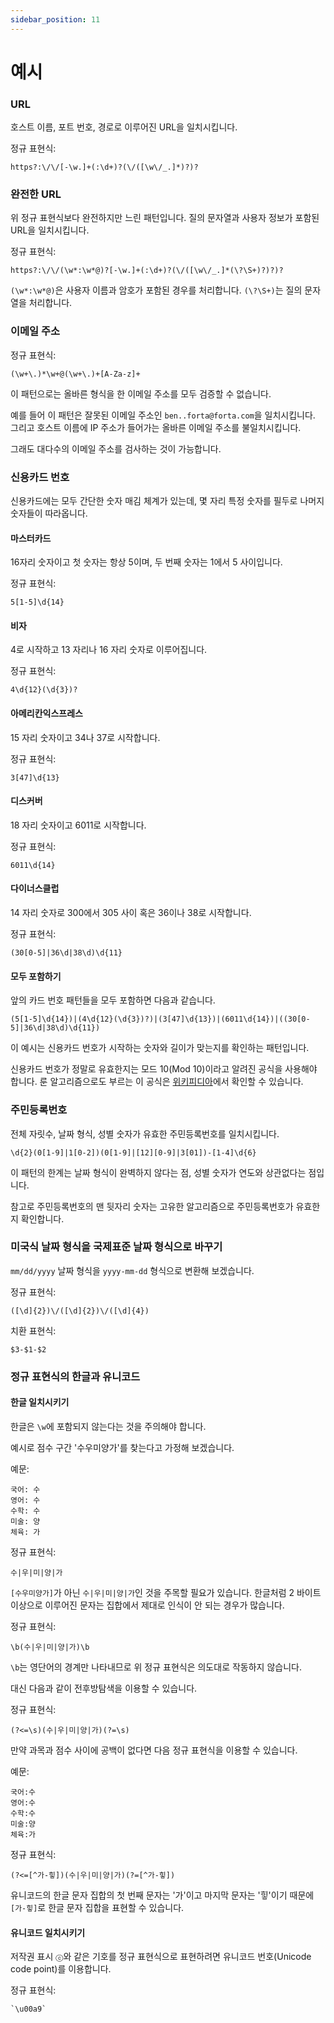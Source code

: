 ```yaml
---
sidebar_position: 11
---
```


# 예시

### URL

호스트 이름, 포트 번호, 경로로 이루어진 URL을 일치시킵니다.

정규 표현식:

```
https?:\/\/[-\w.]+(:\d+)?(\/([\w\/_.]*)?)?
```

### 완전한 URL

위 정규 표현식보다 완전하지만 느린 패턴입니다. 질의 문자열과 사용자 정보가 포함된 URL을 일치시킵니다.

정규 표현식:

```
https?:\/\/(\w*:\w*@)?[-\w.]+(:\d+)?(\/([\w\/_.]*(\?\S+)?)?)?
```

`(\w*:\w*@)`은 사용자 이름과 암호가 포함된 경우를 처리합니다. `(\?\S+)`는 질의 문자열을 처리합니다.

### 이메일 주소

정규 표현식:

```
(\w+\.)*\w+@(\w+\.)+[A-Za-z]+
```

이 패턴으로는 올바른 형식을 한 이메일 주소를 모두 검증할 수 없습니다.

예를 들어 이 패턴은 잘못된 이메일 주소인 `ben..forta@forta.com`을 일치시킵니다. 그리고 호스트 이름에 IP 주소가 들어가는 올바른 이메일 주소를 불일치시킵니다.

그래도 대다수의 이메일 주소를 검사하는 것이 가능합니다.

### 신용카드 번호

신용카드에는 모두 간단한 숫자 매김 체계가 있는데, 몇 자리 특정 숫자를 필두로 나머지 숫자들이 따라옵니다.

#### 마스터카드

16자리 숫자이고 첫 숫자는 항상 5이며, 두 번째 숫자는 1에서 5 사이입니다.

정규 표현식:

```
5[1-5]\d{14}
```

#### 비자

4로 시작하고 13 자리나 16 자리 숫자로 이루어집니다.

정규 표현식:

```
4\d{12}(\d{3})?
```

#### 아메리칸익스프레스

15 자리 숫자이고 34나 37로 시작합니다.

정규 표현식:

```
3[47]\d{13}
```

#### 디스커버

18 자리 숫자이고 6011로 시작합니다.

정규 표현식:

```
6011\d{14}
```

#### 다이너스클럽

14 자리 숫자로 300에서 305 사이 혹은 36이나 38로 시작합니다.

정규 표현식:

```
(30[0-5]|36\d|38\d)\d{11}
```

#### 모두 포함하기

앞의 카드 번호 패턴들을 모두 포함하면 다음과 같습니다.

```
(5[1-5]\d{14})|(4\d{12}(\d{3})?)|(3[47]\d{13})|(6011\d{14})|((30[0-5]|36\d|38\d)\d{11})
```

이 예시는 신용카드 번호가 시작하는 숫자와 길이가 맞는지를 확인하는 패턴입니다.

신용카드 번호가 정말로 유효한지는 모드 10(Mod 10)이라고 알려진 공식을 사용해야 합니다. 룬 알고리즘으로도 부르는 이 공식은 [위키피디아](https://ko.wikipedia.org/wiki/%EB%A3%AC_%EC%95%8C%EA%B3%A0%EB%A6%AC%EC%A6%98)에서 확인할 수 있습니다.

### 주민등록번호

전체 자릿수, 날짜 형식, 성별 숫자가 유효한 주민등록번호를 일치시킵니다.

```
\d{2}(0[1-9]|1[0-2])(0[1-9]|[12][0-9]|3[01])-[1-4]\d{6}
```

이 패턴의 한계는 날짜 형식이 완벽하지 않다는 점, 성별 숫자가 연도와 상관없다는 점입니다.

참고로 주민등록번호의 맨 뒷자리 숫자는 고유한 알고리즘으로 주민등록번호가 유효한지 확인합니다.

### 미국식 날짜 형식을 국제표준 날짜 형식으로 바꾸기

`mm/dd/yyyy` 날짜 형식을 `yyyy-mm-dd` 형식으로 변환해 보겠습니다.

정규 표현식:

```
([\d]{2})\/([\d]{2})\/([\d]{4})
```

치환 표현식:

```
$3-$1-$2
```

### 정규 표현식의 한글과 유니코드

#### 한글 일치시키기

한글은 `\w`에 포함되지 않는다는 것을 주의해야 합니다.

예시로 점수 구간 '수우미양가'를 찾는다고 가정해 보겠습니다.

예문:

```
국어: 수
영어: 수
수학: 수
미술: 양
체육: 가
```

정규 표현식:

```
수|우|미|양|가
```

`[수우미양가]`가 아닌 `수|우|미|양|가`인 것을 주목할 필요가 있습니다. 한글처럼 2 바이트 이상으로 이루어진 문자는 집합에서 제대로 인식이 안 되는 경우가 많습니다.

정규 표현식:

```
\b(수|우|미|양|가)\b
```

`\b`는 영단어의 경계만 나타내므로 위 정규 표현식은 의도대로 작동하지 않습니다.

대신 다음과 같이 전후방탐색을 이용할 수 있습니다.

정규 표현식:

```
(?<=\s)(수|우|미|양|가)(?=\s)
```

만약 과목과 점수 사이에 공백이 없다면 다음 정규 표현식을 이용할 수 있습니다.

예문:

```
국어:수
영어:수
수학:수
미술:양
체육:가
```

정규 표현식:

```
(?<=[^가-힣])(수|우|미|양|가)(?=[^가-힣])
```

유니코드의 한글 문자 집합의 첫 번째 문자는 '가'이고 마지막 문자는 '힣'이기 때문에 `[가-힣]`로 한글 문자 집합을 표현할 수 있습니다.

#### 유니코드 일치시키기

저작권 표시 `ⓒ`와 같은 기호를 정규 표현식으로 표현하려면 유니코드 번호(Unicode code point)를 이용합니다.

정규 표현식:

```
`\u00a9`
```
